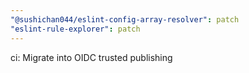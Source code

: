 ```yaml
---
"@sushichan044/eslint-config-array-resolver": patch
"eslint-rule-explorer": patch
---
```


ci: Migrate into OIDC trusted publishing
